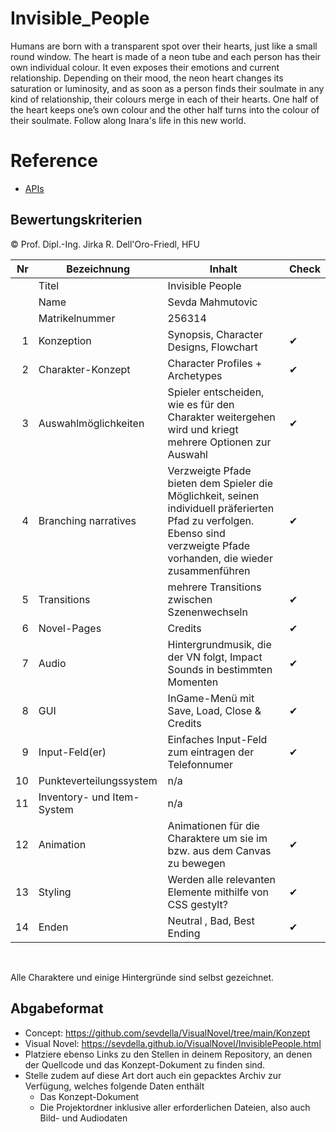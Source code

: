 # Invisible_People
Humans are born with a transparent spot over their hearts, just like a small round window. The heart is made of a neon
tube and each person has their own individual colour. It even exposes their emotions and current relationship. Depending
on their mood, the neon heart changes its saturation or luminosity, and as soon as a person finds their soulmate in
any kind of relationship, their colours merge in each of their hearts. One half of the heart keeps one’s own colour and
the other half turns into the colour of their soulmate.
Follow along Inara's life in this new world.

# Reference
- [APIs](https://jirkadelloro.github.io/FUDGE_Story/Documentation/Reference/#fudge-story-reference)

## Bewertungskriterien
© Prof. Dipl.-Ing. Jirka R. Dell'Oro-Friedl, HFU

| Nr | Bezeichnung           | Inhalt           | Check                                                                                                                                                                                                                                                             |
|---:|-----------------------|------------------|-------------------------------------------------------------------------------------------------------------------------------------------------------------------------------------------------------------------------------------------------------------|
|    | Titel                 | Invisible People |
|    | Name                  | Sevda Mahmutovic
|    | Matrikelnummer        | 256314
|  1 | Konzeption     | Synopsis, Character Designs, Flowchart | ✔                                                                                                                            |
|  2 | Charakter-Konzept     | Character Profiles + Archetypes | ✔                                                                                                                                                                                 | 
|  3 | Auswahlmöglichkeiten | Spieler entscheiden, wie es für den Charakter weitergehen wird und kriegt mehrere Optionen zur Auswahl  | ✔                                                                                                                                                    |
|  4 | Branching narratives      | Verzweigte Pfade bieten dem Spieler die Möglichkeit, seinen individuell präferierten Pfad zu verfolgen. Ebenso sind verzweigte Pfade vorhanden, die wieder zusammenführen   |✔                                                                                                                                                       |
|  5 | Transitions            | mehrere Transitions zwischen Szenenwechseln   | ✔                                                                                                                                                    |
|  6 | Novel-Pages            | Credits   |✔                                                                                                                                                        |
|  7 |         Audio         | Hintergrundmusik, die der VN folgt, Impact Sounds in bestimmten Momenten  | ✔                                                                                                                                                   |
|  8 |         GUI            | InGame-Menü mit Save, Load, Close & Credits                                                                                                                                                                    | ✔
|  9 | Input-Feld(er)          | Einfaches Input-Feld zum eintragen der Telefonnumer   | ✔                                                                                                                                                                 |
|  10 | Punkteverteilungssystem     | n/a                                                                                                                                                             |
|  11 | Inventory- und Item-System     | n/a                                                                                                                                                                 |
| 12 | Animation     | Animationen für die Charaktere um sie im bzw. aus dem Canvas zu bewegen | ✔                                                                                                                                                                 |
| 13 | Styling          | Werden alle relevanten Elemente mithilfe von CSS gestylt?  |✔                                                                                                                                                                                |
| 14 | Enden          | Neutral , Bad, Best Ending  |✔                                                                                                                                                                                |
<br>

Alle Charaktere und einige Hintergründe sind selbst gezeichnet.

##  Abgabeformat

* Concept: https://github.com/sevdella/VisualNovel/tree/main/Konzept
* Visual Novel: https://sevdella.github.io/VisualNovel/InvisiblePeople.html
* Platziere ebenso Links zu den Stellen in deinem Repository, an denen der Quellcode und das Konzept-Dokument zu finden sind.
* Stelle zudem auf diese Art dort auch ein gepacktes Archiv zur Verfügung, welches folgende Daten enthält
  * Das Konzept-Dokument 
  * Die Projektordner inklusive aller erforderlichen Dateien, also auch Bild- und Audiodaten
